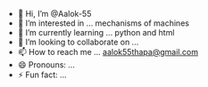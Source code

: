 - 👋 Hi, I’m @Aalok-55
- 👀 I’m interested in ... mechanisms of machines
- 🌱 I’m currently learning ... python and html
- 💞️ I’m looking to collaborate on ...
- 📫 How to reach me ... aalok55thapa@gmail.com
- 😄 Pronouns: ...
- ⚡ Fun fact: ...

<!---
Aalok-55/Aalok-55 is a ✨ special ✨ repository because its `README.md` (this file) appears on your GitHub profile.
You can click the Preview link to take a look at your changes.
--->
